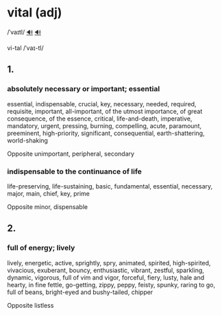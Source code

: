 # vital (adj)

/ˈvaɪtl/ [🔊](https://www.oxfordlearnersdictionaries.com/media/english/uk_pron/v/vit/vital/vital__gb_1.mp3) [🔊](https://www.oxfordlearnersdictionaries.com/media/english/us_pron/v/vit/vital/vital__us_1.mp3)

vi-tal /ˈvaɪ-tl/

## 1.

### absolutely necessary or important; essential

essential, indispensable, crucial, key, necessary, needed, required, requisite, important, all-important, of the utmost importance, of great consequence, of the essence, critical, life-and-death, imperative, mandatory, urgent, pressing, burning, compelling, acute, paramount, preeminent, high-priority, significant, consequential, earth-shattering, world-shaking

Opposite unimportant, peripheral, secondary

### indispensable to the continuance of life

life-preserving, life-sustaining, basic, fundamental, essential, necessary, major, main, chief, key, prime

Opposite minor, dispensable

## 2.

### full of energy; lively

lively, energetic, active, sprightly, spry, animated, spirited, high-spirited, vivacious, exuberant, bouncy, enthusiastic, vibrant, zestful, sparkling, dynamic, vigorous, full of vim and vigor, forceful, fiery, lusty, hale and hearty, in fine fettle, go-getting, zippy, peppy, feisty, spunky, raring to go, full of beans, bright-eyed and bushy-tailed, chipper

Opposite listless